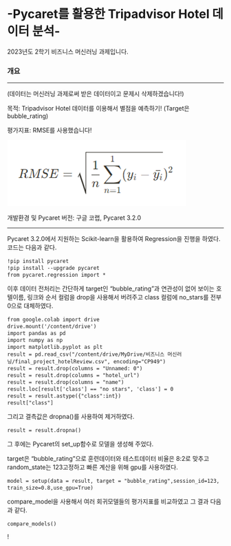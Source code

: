 # -Pycaret를 활용한 Tripadvisor Hotel 데이터 분석-
2023년도 2학기 비즈니스 머신러닝 과제입니다.

### 개요
____
(데이터는 머신러닝 과제로써 받은 데이터이고 문제시 삭제하겠습니다!)


목적: Tripadvisor Hotel 데이터를 이용해서 별점을 예측하기! (Target은 bubble_rating)


평가지표: RMSE를 사용했습니다! 


![RMSE](https://github.com/hwarange/-Pycaret-/blob/main/image.png)


개발환경 및 Pycaret 버전: 구글 코랩, Pycaret 3.2.0

____
Pycaret 3.2.0에서 지원하는 Scikit-learn을 활용하여 Regression을 진행을 하였다. 코드는 다음과 같다.

    !pip install pycaret
    !pip install --upgrade pycaret
    from pycaret.regression import *

이후 데이터 전처리는 간단하게 target인 “bubble_rating”과 연관성이 없어 보이는 호텔이름, 링크와 순서 컬럼을 drop을 사용해서 버려주고 class 컬럼에 no_stars를 전부 0으로 대체하였다.
    
    from google.colab import drive
    drive.mount('/content/drive')
    import pandas as pd
    import numpy as np
    import matplotlib.pyplot as plt
    result = pd.read_csv("/content/drive/MyDrive/비즈니스 머신러닝/final_project_hotelReview.csv", encoding="CP949")
    result = result.drop(columns = "Unnamed: 0")
    result = result.drop(columns = "hotel_url")
    result = result.drop(columns = "name")
    result.loc[result['class'] == "no stars", 'class'] = 0
    result = result.astype({"class":int})
    result["class"]


그리고 결측값은 dropna()를 사용하여 제거하였다.

    result = result.dropna()

    
그 후에는 Pycaret의 set_up함수로 모델을 생성해 주었다.


target은 “bubble_rating”으로 훈련데이터와 테스트데이터 비율은 8:2로 맞추고 random_state는 123고정하고 빠른 계산을 위해 gpu를 사용하였다.

    model = setup(data = result, target = "bubble_rating",session_id=123, train_size=0.8,use_gpu=True)

compare_model을 사용해서 여러 회귀모델들의 평가지표를 비교하였고 그 결과 다음과 같다.

    compare_models()

!
